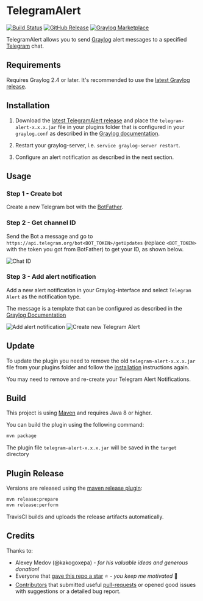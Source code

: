 # TelegramAlert

[![Build Status](https://travis-ci.org/irgendwr/TelegramAlert.svg?branch=master)](https://travis-ci.org/irgendwr/TelegramAlert)
[![GitHub Release](https://img.shields.io/github/release/irgendwr/TelegramAlert.svg)](https://github.com/irgendwr/TelegramAlert/releases)
[![Graylog Marketplace](https://img.shields.io/badge/Graylog-Marketplace-blue.svg)](https://marketplace.graylog.org/addons/8a67cfdf-8c1c-4d17-87bf-db38e79015f1)

TelegramAlert allows you to send [Graylog](https://www.graylog.org) alert messages to a specified [Telegram](https://telegram.org) chat.

## Requirements

Requires Graylog 2.4 or later. It's recommended to use the [latest Graylog release](https://www.graylog.org/products/latestversion).

## Installation

1. Download the [latest TelegramAlert release](https://github.com/irgendwr/TelegramAlert/releases/latest)
and place the `telegram-alert-x.x.x.jar` file in your plugins folder that is configured in your `graylog.conf`
as described in the [Graylog documentation](http://docs.graylog.org/en/latest/pages/plugins.html#installing-and-loading-plugins).

2. Restart your graylog-server, i.e. `service graylog-server restart`.

3. Configure an alert notification as described in the next section.

## Usage

### Step 1 - Create bot

Create a new Telegram bot with the [BotFather](https://t.me/BotFather).

### Step 2 - Get channel ID

Send the Bot a message and go to `https://api.telegram.org/bot<BOT_TOKEN>/getUpdates`
(replace `<BOT_TOKEN>` with the token you got from BotFather) to get your ID, as shown below.

![Chat ID](https://raw.githubusercontent.com/irgendwr/TelegramAlert/master/screenshots/chat_id.png)

### Step 3 - Add alert notification

Add a new alert notification in your Graylog-interface and select `Telegram Alert` as the notification type.

The message is a template that can be configured as described in the [Graylog Documentation](http://docs.graylog.org/en/latest/pages/streams/alerts.html#email-alert-notification)

![Add alert notification](https://raw.githubusercontent.com/irgendwr/TelegramAlert/master/screenshots/add_alert_notification.png)
![Create new Telegram Alert](https://raw.githubusercontent.com/irgendwr/TelegramAlert/master/screenshots/new_telegram_alert.png)

## Update

To update the plugin you need to remove the old `telegram-alert-x.x.x.jar` file from your plugins folder and follow the [installation](#Installation) instructions again.

You may need to remove and re-create your Telegram Alert Notifications.

## Build

This project is using [Maven](https://maven.apache.org) and requires Java 8 or higher.

You can build the plugin using the following command:

```bash
mvn package
```

The plugin file `telegram-alert-x.x.x.jar` will be saved in the `target` directory

## Plugin Release

Versions are released using the [maven release plugin](https://maven.apache.org/maven-release/maven-release-plugin/):

```bash
mvn release:prepare
mvn release:perform
```

TravisCI builds and uploads the release artifacts automatically.

## Credits

Thanks to:

- Alexey Medov (@kakogoxepa) - *for his valuable ideas and generous donation!*
- Everyone that [gave this repo a star](https://github.com/irgendwr/TelegramAlert/stargazers) :star: - *you keep me motivated* :slightly_smiling_face: 
- [Contributors](https://github.com/irgendwr/TelegramAlert/graphs/contributors) that submitted useful [pull-requests](https://github.com/irgendwr/TelegramAlert/pulls?utf8=%E2%9C%93&q=is%3Apr+is%3Aclosed+is%3Amerged) or opened good issues with suggestions or a detailed bug report.